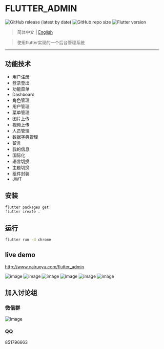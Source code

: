 

# FLUTTER_ADMIN
![GitHub release (latest by date)](https://img.shields.io/github/v/release/cairuoyu/flutter_admin)
![GitHub repo size](https://img.shields.io/github/repo-size/cairuoyu/flutter_admin?color=yellow)
![Flutter version](https://img.shields.io/badge/flutter-1.24.0--10.2.pre-green)


>  简体中文 | [English](./README.en.md) 


> 使用flutter实现的一个后台管理系统

---
## 功能技术
* 用户注册
* 登录登出
* 功能菜单
* Dashboard
* 角色管理
* 用户管理
* 菜单管理
* 图片上传
* 视频上传
* 人员管理
* 数据字典管理
* 留言
* 我的信息
* 国际化
* 语言切换
* 主题切换
* 组件封装
* JWT

## 安装
```bash
flutter packages get
flutter create .
```

## 运行
```bash
flutter run -d chrome
```

## live demo
http://www.cairuoyu.com/flutter_admin

![image](http://cairuoyu.com/screenshots/flutter_admin_login.png)
![image](http://cairuoyu.com/screenshots/flutter_admin_dashboard.png)
![image](http://cairuoyu.com/screenshots/flutter_admin_setting.png)
![image](http://cairuoyu.com/screenshots/flutter_admin_personEdit.png)
![image](http://cairuoyu.com/screenshots/flutter_admin_role_user.png)
![image](http://cairuoyu.com/screenshots/flutter_admin_menu.png)

## 加入讨论组
### 微信群
![image](http://cairuoyu.com/screenshots/qrcode_wechat_flutter.jpg)

### QQ
851796663




